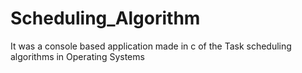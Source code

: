 # Scheduling_Algorithm
It was a console based application made in c of the Task scheduling algorithms in Operating Systems
